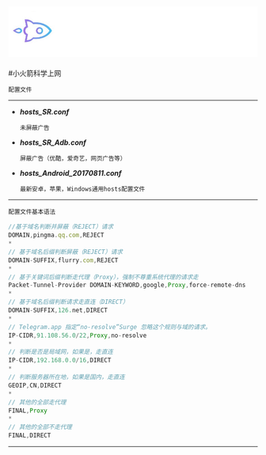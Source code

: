 ![rocket](https://github.com/moumoonyuka/hosts-for-proxy/blob/master/7390867116.gif)
----------
  
 #小火箭科学上网

`配置文件` 

----------

* ***hosts_SR.conf***
    
      未屏蔽广告

* ***hosts_SR_Adb.conf***
    
      屏蔽广告（优酷，爱奇艺，网页广告等）

* ***hosts_Android_20170811.conf***
    
      最新安卓，苹果，Windows通用hosts配置文件
----------
`配置文件基本语法`


``` javascript
//基于域名判断并屏蔽（REJECT）请求
DOMAIN,pingma.qq.com,REJECT
*
// 基于域名后缀判断屏蔽（REJECT）请求
DOMAIN-SUFFIX,flurry.com,REJECT
*
// 基于关键词后缀判断走代理（Proxy），强制不尊重系统代理的请求走
Packet-Tunnel-Provider DOMAIN-KEYWORD,google,Proxy,force-remote-dns
*
// 基于域名后缀判断请求走直连（DIRECT）
DOMAIN-SUFFIX,126.net,DIRECT
*
// Telegram.app 指定“no-resolve”Surge 忽略这个规则与域的请求。
IP-CIDR,91.108.56.0/22,Proxy,no-resolve
*
// 判断是否是局域网，如果是，走直连
IP-CIDR,192.168.0.0/16,DIRECT
*
// 判断服务器所在地，如果是国内，走直连
GEOIP,CN,DIRECT
*
// 其他的全部走代理
FINAL,Proxy
*
// 其他的全部不走代理
FINAL,DIRECT
```
----------
